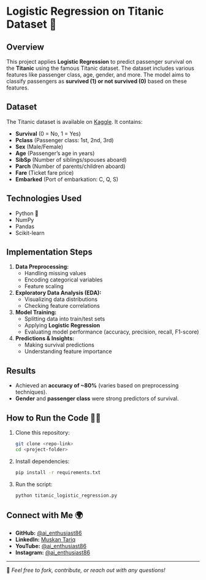 # Logistic Regression on Titanic Dataset 🚢

## Overview
This project applies **Logistic Regression** to predict passenger survival on the **Titanic** using the famous Titanic dataset. The dataset includes various features like passenger class, age, gender, and more. The model aims to classify passengers as **survived (1) or not survived (0)** based on these features.

## Dataset
The Titanic dataset is available on [Kaggle](https://www.kaggle.com/competitions/titanic). It contains:
- **Survival** (0 = No, 1 = Yes)
- **Pclass** (Passenger class: 1st, 2nd, 3rd)
- **Sex** (Male/Female)
- **Age** (Passenger’s age in years)
- **SibSp** (Number of siblings/spouses aboard)
- **Parch** (Number of parents/children aboard)
- **Fare** (Ticket fare price)
- **Embarked** (Port of embarkation: C, Q, S)

## Technologies Used
- Python 🐍
- NumPy
- Pandas
- Scikit-learn

## Implementation Steps
1. **Data Preprocessing:**
   - Handling missing values
   - Encoding categorical variables
   - Feature scaling
2. **Exploratory Data Analysis (EDA):**
   - Visualizing data distributions
   - Checking feature correlations
3. **Model Training:**
   - Splitting data into train/test sets
   - Applying **Logistic Regression**
   - Evaluating model performance (accuracy, precision, recall, F1-score)
4. **Predictions & Insights:**
   - Making survival predictions
   - Understanding feature importance

## Results
- Achieved an **accuracy of ~80%** (varies based on preprocessing techniques).
- **Gender** and **passenger class** were strong predictors of survival.

## How to Run the Code 🏃‍♂️
1. Clone this repository:
   ```bash
   git clone <repo-link>
   cd <project-folder>
   ```
2. Install dependencies:
   ```bash
   pip install -r requirements.txt
   ```
3. Run the script:
   ```bash
   python titanic_logistic_regression.py
   ```

## Connect with Me 🌍
- **GitHub:** [@ai_enthusiast86](https://github.com/ai-enthusiast86)
- **LinkedIn:** [Muskan Tariq](https://www.linkedin.com/in/muskan-tariq-095a50282)
- **YouTube:** [@ai_enthusiast86](https://youtube.com/@ai_enthusiast86)
- **Instagram:** [@ai_enthusiast86](https://www.instagram.com/ai_enthusiast86)

---
🚀 *Feel free to fork, contribute, or reach out with any questions!*
